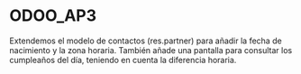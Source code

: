 # ODOO_AP3
Extendemos el modelo de contactos (res.partner) para añadir la fecha de nacimiento y la zona horaria. También añade una pantalla para consultar los cumpleaños del día, teniendo en cuenta la diferencia horaria.
